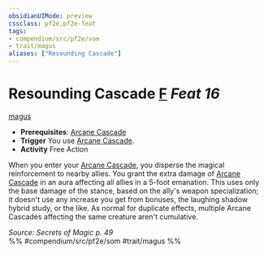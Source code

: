```yaml
---
obsidianUIMode: preview
cssclass: pf2e,pf2e-feat
tags:
- compendium/src/pf2e/som
- trait/magus
aliases: ["Resounding Cascade"]
---
```

# Resounding Cascade  [F](../../Rules/core-rulebook/chapter-9-playing-the-game.md#Actions "Free Action") *Feat 16*  
[magus](../../Rules/traits/magus-som.md)  

- **Prerequisites**: [Arcane Cascade](../../Rules/actions/arcane-cascade-som.md)
- **Trigger** You use [Arcane Cascade](../../Rules/actions/arcane-cascade-som.md).
- **Activity** Free Action

When you enter your [Arcane Cascade](../../Rules/actions/arcane-cascade-som.md), you disperse the magical reinforcement to nearby allies. You grant the extra damage of [Arcane Cascade](../../Rules/actions/arcane-cascade-som.md) in an aura affecting all allies in a 5-foot emanation. This uses only the base damage of the stance, based on the ally's weapon specialization; it doesn't use any increase you get from bonuses, the laughing shadow hybrid study, or the like. As normal for duplicate effects, multiple Arcane Cascades affecting the same creature aren't cumulative.

*Source: Secrets of Magic p. 49*  
%% #compendium/src/pf2e/som #trait/magus %%